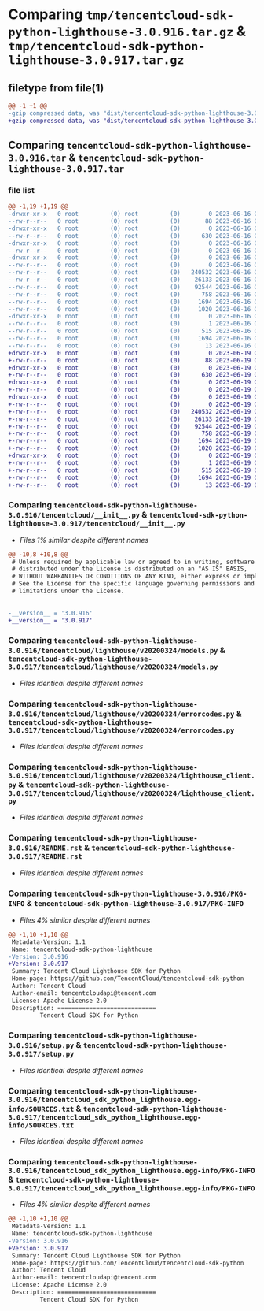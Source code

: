 # Comparing `tmp/tencentcloud-sdk-python-lighthouse-3.0.916.tar.gz` & `tmp/tencentcloud-sdk-python-lighthouse-3.0.917.tar.gz`

## filetype from file(1)

```diff
@@ -1 +1 @@
-gzip compressed data, was "dist/tencentcloud-sdk-python-lighthouse-3.0.916.tar", last modified: Fri Jun 16 00:36:45 2023, max compression
+gzip compressed data, was "dist/tencentcloud-sdk-python-lighthouse-3.0.917.tar", last modified: Mon Jun 19 00:28:29 2023, max compression
```

## Comparing `tencentcloud-sdk-python-lighthouse-3.0.916.tar` & `tencentcloud-sdk-python-lighthouse-3.0.917.tar`

### file list

```diff
@@ -1,19 +1,19 @@
-drwxr-xr-x   0 root         (0) root         (0)        0 2023-06-16 00:36:45.000000 tencentcloud-sdk-python-lighthouse-3.0.916/
--rw-r--r--   0 root         (0) root         (0)       88 2023-06-16 00:36:45.000000 tencentcloud-sdk-python-lighthouse-3.0.916/setup.cfg
-drwxr-xr-x   0 root         (0) root         (0)        0 2023-06-16 00:36:45.000000 tencentcloud-sdk-python-lighthouse-3.0.916/tencentcloud/
--rw-r--r--   0 root         (0) root         (0)      630 2023-06-16 00:36:44.000000 tencentcloud-sdk-python-lighthouse-3.0.916/tencentcloud/__init__.py
-drwxr-xr-x   0 root         (0) root         (0)        0 2023-06-16 00:36:45.000000 tencentcloud-sdk-python-lighthouse-3.0.916/tencentcloud/lighthouse/
--rw-r--r--   0 root         (0) root         (0)        0 2023-06-16 00:36:44.000000 tencentcloud-sdk-python-lighthouse-3.0.916/tencentcloud/lighthouse/__init__.py
-drwxr-xr-x   0 root         (0) root         (0)        0 2023-06-16 00:36:45.000000 tencentcloud-sdk-python-lighthouse-3.0.916/tencentcloud/lighthouse/v20200324/
--rw-r--r--   0 root         (0) root         (0)        0 2023-06-16 00:36:44.000000 tencentcloud-sdk-python-lighthouse-3.0.916/tencentcloud/lighthouse/v20200324/__init__.py
--rw-r--r--   0 root         (0) root         (0)   240532 2023-06-16 00:36:44.000000 tencentcloud-sdk-python-lighthouse-3.0.916/tencentcloud/lighthouse/v20200324/models.py
--rw-r--r--   0 root         (0) root         (0)    26133 2023-06-16 00:36:44.000000 tencentcloud-sdk-python-lighthouse-3.0.916/tencentcloud/lighthouse/v20200324/errorcodes.py
--rw-r--r--   0 root         (0) root         (0)    92544 2023-06-16 00:36:44.000000 tencentcloud-sdk-python-lighthouse-3.0.916/tencentcloud/lighthouse/v20200324/lighthouse_client.py
--rw-r--r--   0 root         (0) root         (0)      758 2023-06-16 00:36:44.000000 tencentcloud-sdk-python-lighthouse-3.0.916/README.rst
--rw-r--r--   0 root         (0) root         (0)     1694 2023-06-16 00:36:45.000000 tencentcloud-sdk-python-lighthouse-3.0.916/PKG-INFO
--rw-r--r--   0 root         (0) root         (0)     1020 2023-06-16 00:36:44.000000 tencentcloud-sdk-python-lighthouse-3.0.916/setup.py
-drwxr-xr-x   0 root         (0) root         (0)        0 2023-06-16 00:36:45.000000 tencentcloud-sdk-python-lighthouse-3.0.916/tencentcloud_sdk_python_lighthouse.egg-info/
--rw-r--r--   0 root         (0) root         (0)        1 2023-06-16 00:36:45.000000 tencentcloud-sdk-python-lighthouse-3.0.916/tencentcloud_sdk_python_lighthouse.egg-info/dependency_links.txt
--rw-r--r--   0 root         (0) root         (0)      515 2023-06-16 00:36:45.000000 tencentcloud-sdk-python-lighthouse-3.0.916/tencentcloud_sdk_python_lighthouse.egg-info/SOURCES.txt
--rw-r--r--   0 root         (0) root         (0)     1694 2023-06-16 00:36:45.000000 tencentcloud-sdk-python-lighthouse-3.0.916/tencentcloud_sdk_python_lighthouse.egg-info/PKG-INFO
--rw-r--r--   0 root         (0) root         (0)       13 2023-06-16 00:36:45.000000 tencentcloud-sdk-python-lighthouse-3.0.916/tencentcloud_sdk_python_lighthouse.egg-info/top_level.txt
+drwxr-xr-x   0 root         (0) root         (0)        0 2023-06-19 00:28:29.000000 tencentcloud-sdk-python-lighthouse-3.0.917/
+-rw-r--r--   0 root         (0) root         (0)       88 2023-06-19 00:28:29.000000 tencentcloud-sdk-python-lighthouse-3.0.917/setup.cfg
+drwxr-xr-x   0 root         (0) root         (0)        0 2023-06-19 00:28:29.000000 tencentcloud-sdk-python-lighthouse-3.0.917/tencentcloud/
+-rw-r--r--   0 root         (0) root         (0)      630 2023-06-19 00:28:29.000000 tencentcloud-sdk-python-lighthouse-3.0.917/tencentcloud/__init__.py
+drwxr-xr-x   0 root         (0) root         (0)        0 2023-06-19 00:28:29.000000 tencentcloud-sdk-python-lighthouse-3.0.917/tencentcloud/lighthouse/
+-rw-r--r--   0 root         (0) root         (0)        0 2023-06-19 00:28:29.000000 tencentcloud-sdk-python-lighthouse-3.0.917/tencentcloud/lighthouse/__init__.py
+drwxr-xr-x   0 root         (0) root         (0)        0 2023-06-19 00:28:29.000000 tencentcloud-sdk-python-lighthouse-3.0.917/tencentcloud/lighthouse/v20200324/
+-rw-r--r--   0 root         (0) root         (0)        0 2023-06-19 00:28:29.000000 tencentcloud-sdk-python-lighthouse-3.0.917/tencentcloud/lighthouse/v20200324/__init__.py
+-rw-r--r--   0 root         (0) root         (0)   240532 2023-06-19 00:28:29.000000 tencentcloud-sdk-python-lighthouse-3.0.917/tencentcloud/lighthouse/v20200324/models.py
+-rw-r--r--   0 root         (0) root         (0)    26133 2023-06-19 00:28:29.000000 tencentcloud-sdk-python-lighthouse-3.0.917/tencentcloud/lighthouse/v20200324/errorcodes.py
+-rw-r--r--   0 root         (0) root         (0)    92544 2023-06-19 00:28:29.000000 tencentcloud-sdk-python-lighthouse-3.0.917/tencentcloud/lighthouse/v20200324/lighthouse_client.py
+-rw-r--r--   0 root         (0) root         (0)      758 2023-06-19 00:28:29.000000 tencentcloud-sdk-python-lighthouse-3.0.917/README.rst
+-rw-r--r--   0 root         (0) root         (0)     1694 2023-06-19 00:28:29.000000 tencentcloud-sdk-python-lighthouse-3.0.917/PKG-INFO
+-rw-r--r--   0 root         (0) root         (0)     1020 2023-06-19 00:28:29.000000 tencentcloud-sdk-python-lighthouse-3.0.917/setup.py
+drwxr-xr-x   0 root         (0) root         (0)        0 2023-06-19 00:28:29.000000 tencentcloud-sdk-python-lighthouse-3.0.917/tencentcloud_sdk_python_lighthouse.egg-info/
+-rw-r--r--   0 root         (0) root         (0)        1 2023-06-19 00:28:29.000000 tencentcloud-sdk-python-lighthouse-3.0.917/tencentcloud_sdk_python_lighthouse.egg-info/dependency_links.txt
+-rw-r--r--   0 root         (0) root         (0)      515 2023-06-19 00:28:29.000000 tencentcloud-sdk-python-lighthouse-3.0.917/tencentcloud_sdk_python_lighthouse.egg-info/SOURCES.txt
+-rw-r--r--   0 root         (0) root         (0)     1694 2023-06-19 00:28:29.000000 tencentcloud-sdk-python-lighthouse-3.0.917/tencentcloud_sdk_python_lighthouse.egg-info/PKG-INFO
+-rw-r--r--   0 root         (0) root         (0)       13 2023-06-19 00:28:29.000000 tencentcloud-sdk-python-lighthouse-3.0.917/tencentcloud_sdk_python_lighthouse.egg-info/top_level.txt
```

### Comparing `tencentcloud-sdk-python-lighthouse-3.0.916/tencentcloud/__init__.py` & `tencentcloud-sdk-python-lighthouse-3.0.917/tencentcloud/__init__.py`

 * *Files 1% similar despite different names*

```diff
@@ -10,8 +10,8 @@
 # Unless required by applicable law or agreed to in writing, software
 # distributed under the License is distributed on an "AS IS" BASIS,
 # WITHOUT WARRANTIES OR CONDITIONS OF ANY KIND, either express or implied.
 # See the License for the specific language governing permissions and
 # limitations under the License.
 
 
-__version__ = '3.0.916'
+__version__ = '3.0.917'
```

### Comparing `tencentcloud-sdk-python-lighthouse-3.0.916/tencentcloud/lighthouse/v20200324/models.py` & `tencentcloud-sdk-python-lighthouse-3.0.917/tencentcloud/lighthouse/v20200324/models.py`

 * *Files identical despite different names*

### Comparing `tencentcloud-sdk-python-lighthouse-3.0.916/tencentcloud/lighthouse/v20200324/errorcodes.py` & `tencentcloud-sdk-python-lighthouse-3.0.917/tencentcloud/lighthouse/v20200324/errorcodes.py`

 * *Files identical despite different names*

### Comparing `tencentcloud-sdk-python-lighthouse-3.0.916/tencentcloud/lighthouse/v20200324/lighthouse_client.py` & `tencentcloud-sdk-python-lighthouse-3.0.917/tencentcloud/lighthouse/v20200324/lighthouse_client.py`

 * *Files identical despite different names*

### Comparing `tencentcloud-sdk-python-lighthouse-3.0.916/README.rst` & `tencentcloud-sdk-python-lighthouse-3.0.917/README.rst`

 * *Files identical despite different names*

### Comparing `tencentcloud-sdk-python-lighthouse-3.0.916/PKG-INFO` & `tencentcloud-sdk-python-lighthouse-3.0.917/PKG-INFO`

 * *Files 4% similar despite different names*

```diff
@@ -1,10 +1,10 @@
 Metadata-Version: 1.1
 Name: tencentcloud-sdk-python-lighthouse
-Version: 3.0.916
+Version: 3.0.917
 Summary: Tencent Cloud Lighthouse SDK for Python
 Home-page: https://github.com/TencentCloud/tencentcloud-sdk-python
 Author: Tencent Cloud
 Author-email: tencentcloudapi@tencent.com
 License: Apache License 2.0
 Description: ============================
         Tencent Cloud SDK for Python
```

### Comparing `tencentcloud-sdk-python-lighthouse-3.0.916/setup.py` & `tencentcloud-sdk-python-lighthouse-3.0.917/setup.py`

 * *Files identical despite different names*

### Comparing `tencentcloud-sdk-python-lighthouse-3.0.916/tencentcloud_sdk_python_lighthouse.egg-info/SOURCES.txt` & `tencentcloud-sdk-python-lighthouse-3.0.917/tencentcloud_sdk_python_lighthouse.egg-info/SOURCES.txt`

 * *Files identical despite different names*

### Comparing `tencentcloud-sdk-python-lighthouse-3.0.916/tencentcloud_sdk_python_lighthouse.egg-info/PKG-INFO` & `tencentcloud-sdk-python-lighthouse-3.0.917/tencentcloud_sdk_python_lighthouse.egg-info/PKG-INFO`

 * *Files 4% similar despite different names*

```diff
@@ -1,10 +1,10 @@
 Metadata-Version: 1.1
 Name: tencentcloud-sdk-python-lighthouse
-Version: 3.0.916
+Version: 3.0.917
 Summary: Tencent Cloud Lighthouse SDK for Python
 Home-page: https://github.com/TencentCloud/tencentcloud-sdk-python
 Author: Tencent Cloud
 Author-email: tencentcloudapi@tencent.com
 License: Apache License 2.0
 Description: ============================
         Tencent Cloud SDK for Python
```

